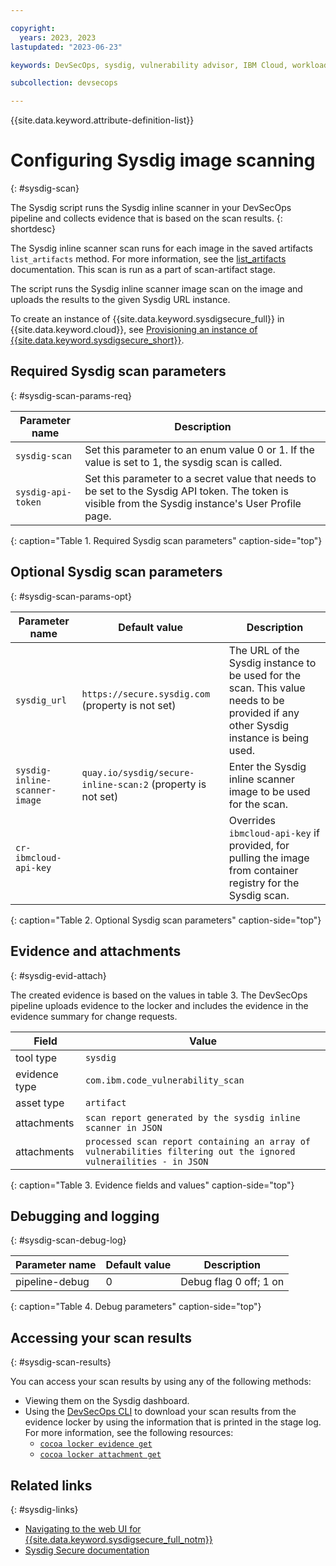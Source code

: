 ```yaml
---

copyright: 
  years: 2023, 2023
lastupdated: "2023-06-23"

keywords: DevSecOps, sysdig, vulnerability advisor, IBM Cloud, workload protection

subcollection: devsecops

---
```


{{site.data.keyword.attribute-definition-list}}

# Configuring Sysdig image scanning
{: #sysdig-scan}

The Sysdig script runs the Sysdig inline scanner in your DevSecOps pipeline and collects evidence that is based on the scan results.
{: shortdesc}

The Sysdig inline scanner scan runs for each image in the saved artifacts `list_artifacts` method. For more information, see the [list_artifacts](/docs/devsecops?topic=devsecops-devsecops-pipelinectl##list_artifacts) documentation. This scan is run as a part of scan-artifact stage.

The script runs the Sysdig inline scanner image scan on the image and uploads the results to the given Sysdig URL instance. 

To create an instance of {{site.data.keyword.sysdigsecure_full}} in {{site.data.keyword.cloud}}, see [Provisioning an instance of {{site.data.keyword.sysdigsecure_short}}](/docs/workload-protection?topic=workload-protection-provision).

## Required Sysdig scan parameters
{: #sysdig-scan-params-req}

| Parameter name | Description |
|-|-|
| `sysdig-scan` |  Set this parameter to an enum value 0 or 1. If the value is set to 1, the sysdig scan is called. |
| `sysdig-api-token` | Set this parameter to a secret value that needs to be set to the Sysdig API token. The token is visible from the Sysdig instance's User Profile page. |
{: caption="Table 1. Required Sysdig scan parameters" caption-side="top"}

## Optional Sysdig scan parameters
{: #sysdig-scan-params-opt}

| Parameter name | Default value | Description |
|-|-|-|
| `sysdig_url` | `https://secure.sysdig.com` (property is not set)| The URL of the Sysdig instance to be used for the scan. This value needs to be provided if any other Sysdig instance is being used. |
| `sysdig-inline-scanner-image` | `quay.io/sysdig/secure-inline-scan:2` (property is not set)| Enter the Sysdig inline scanner image to be used for the scan.|
| `cr-ibmcloud-api-key` | | Overrides `ibmcloud-api-key` if provided, for pulling the image from container registry for the Sysdig scan.|
{: caption="Table 2. Optional Sysdig scan parameters" caption-side="top"}

## Evidence and attachments
{: #sysdig-evid-attach}

The created evidence is based on the values in table 3. The DevSecOps pipeline uploads evidence to the locker and includes the evidence in the evidence summary for change requests.

| Field | Value | 
| ----- | ----- |
| tool type     | `sysdig` |
| evidence type | `com.ibm.code_vulnerability_scan` |
| asset type    | `artifact` |
| attachments   | `scan report generated by the sysdig inline scanner in JSON` |
| attachments   | `processed scan report containing an array of vulnerabilities filtering out the ignored vulnerailities - in JSON` |
{: caption="Table 3. Evidence fields and values" caption-side="top"}

## Debugging and logging
{: #sysdig-scan-debug-log}

| Parameter name | Default value | Description |
|-|-|-|
| pipeline-debug | 0 | Debug flag 0 off; 1 on | 
{: caption="Table 4. Debug parameters" caption-side="top"}

## Accessing your scan results
{: #sysdig-scan-results}

You can access your scan results by using any of the following methods:

- Viewing them on the Sysdig dashboard.
- Using the [DevSecOps CLI](/docs/devsecops?topic=devsecops-cd-devsecops-cli) to download your scan results from the evidence locker by using the information that is printed in the stage log. For more information, see the following resources:
   - [`cocoa locker evidence get`](/docs/devsecops?topic=devsecops-cd-devsecops-cli#locker-evidence-get)
   - [`cocoa locker attachment get`](/docs/devsecops?topic=devsecops-cd-devsecops-cli#locker-attachment-get)

## Related links
{: #sysdig-links}

   - [Navigating to the web UI for {{site.data.keyword.sysdigsecure_full_notm}}](/docs/workload-protection?topic=workload-protection-launch)
   - [Sysdig Secure documentation](/docs/workload-protection?topic=workload-protection-sysdig_doc)
